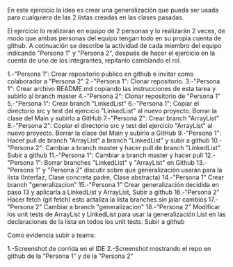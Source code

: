 En este ejercicio la idea es crear una generalización que pueda ser usada para cualquiera de las 2 listas creadas en las clases pasadas.

El ejercicio lo realizarán en equipo de 2 personas y lo realizarán 2 veces, de modo que ambas personas del equipo tengan todo en su propia cuenta de github. A cotinuación se describe la actividad de cada miembro del equipo indicando "Persona 1" y "Persona 2", después de hacer el ejercicio en la cuenta de uno de los integrantes, repítanlo cambiando el rol. 

1.-"Persona 1": Crear repositorio publico en github e invitar como colaborador a "Persona 2"
2.-"Persona 1": Clonar repositorio.
3.-"Persona 1": Crear archivo README.md copiando las instrucciones de esta tarea y subirlo al branch master
4.-"Persona 2": Clonar repositorio de "Persona 1"
5.-"Persona 1": Crear branch "LinkedList"
6.-"Persona 1": Copiar el directorio src y test del ejercicio "LinkedList" al nuevo proyecto. Borrar la clase del Main y subirlo a GitHub
7.-"Persona 2": Crear branch "ArrayList"
8.-"Persona 2": Copiar el directorio src y test del ejercicio "ArrayList" al nuevo proyecto. Borrar la clase del Main y subirlo a GitHub
9.-"Persona 1": Hacer pull de branch "ArrayList" a branch "LinkedList" y subir a github
10.-"Persona 2": Cambiar a branch master y hacer pull de branch "LinkedList". Subir a github
11.-"Persona 1": Cambiar a branch master y hacer pull 
12.-"Persona 1": Borrar branches "LinkedList" y "ArrayList" en Github
13.-"Persona 1" y "Persona 2" discutir sobre qué generalización usarán para la lista (Interfaz, Clase concreta padre, Clase abstracta) 
14.-"Persona 1" Crear branch "generalizacion" 
15.-"Persona 1" Crear generalización decidida en paso 13 y aplicarla a LinkedList y ArrayList, Subir a github
16.-"Persona 2" Hacer fetch (git fetch) esto actaliza la lista branches sin jalar cambios
17.-"Persona 2" Cambiar a branch "generalizacion"
18.-"Persona 2" Modificar los unit tests de ArrayList y LinkedList para usar la generalización List en las declaraciones de la lista en todos los unit tests. Subir a github

Como evidencia subir a teams:

1.-Screenshot de corrida en el IDE
2.-Screenshot mostrando el repo en github de la "Persona 1" y de la "Persona 2"